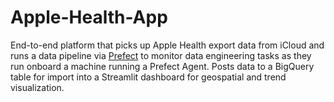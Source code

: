 # Apple-Health-App
End-to-end platform that picks up Apple Health export data from iCloud and runs a data pipeline via [Prefect](https://www.prefect.io/) to monitor data engineering tasks as they run onboard a machine running a Prefect Agent. Posts data to a BigQuery table for import into a Streamlit dashboard for geospatial and trend visualization.
